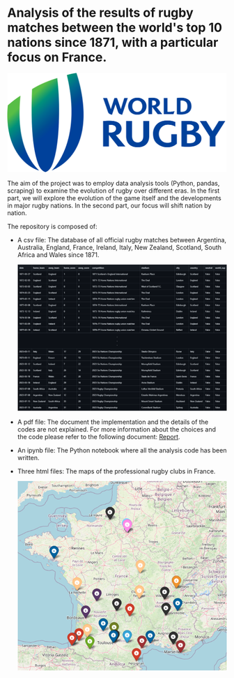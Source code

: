 # Analysis of the results of rugby matches between the world's top 10 nations since 1871, with a particular focus on France.

![Screenshot](img/LOGO_WORLD_RUGBY_2020.svg.png)

The aim of the project was to employ data analysis tools (Python, pandas, scraping) to examine the evolution of rugby over different eras. In the first part, we will explore the evolution of the game itself and the developments in major rugby nations. In the second part, our focus will shift nation by nation.

The repository is composed of: 

- A csv file: The database of all official rugby matches between Argentina, Australia, England, France, Ireland, Italy, New Zealand, Scotland, South Africa and Wales since 1871.
  
  ![Screenshot](img/data_screen.png)
- A pdf file: The document the implementation and the details of the codes are not explained. For more information about the choices and the code please refer to the following document:  [Report](Final_report.pdf).
- An ipynb file: The Python notebook where all the analysis code has been written.
- Three html files: The maps of the professional rugby clubs in France.
  
  ![Screenshot](img/Professionnal_clubs_in_France_23-24_map.png)
